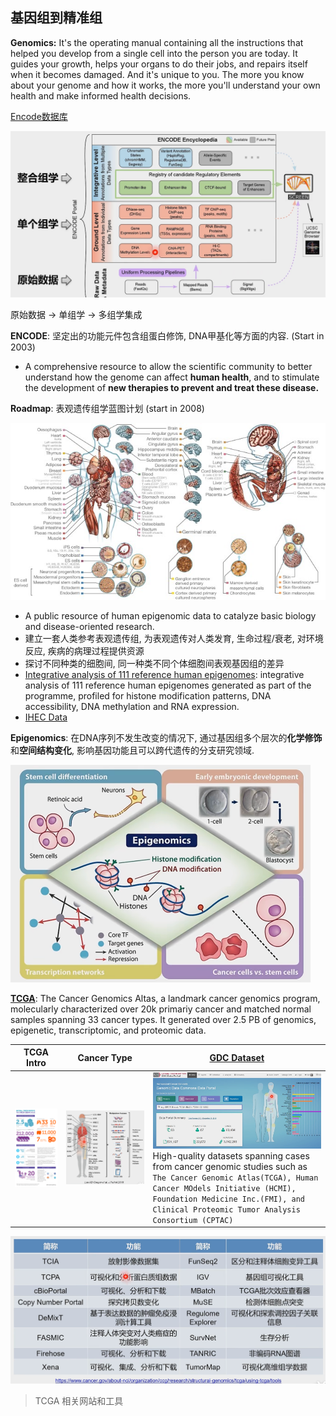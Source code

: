 ## 基因组到精准组

**Genomics:** It's the operating manual containing all the instructions that helped you develop from a single cell into the person you are today. It guides your growth, helps your organs to do their jobs, and repairs itself when it becomes damaged. And it's unique to you. The more you know about your genome and how it works, the more you'll understand your own health and make informed health decisions. 

[Encode数据库](https://www.encodeproject.org/)

![image-20250315094313184](基因组学-张章.assets/image-20250315094313184.png)

原始数据 -> 单组学 -> 多组学集成

**ENCODE**: 坚定出的功能元件包含组蛋白修饰, DNA甲基化等方面的内容. (Start in 2003)

- A comprehensive resource to allow the scientific community to better understand how the genome can affect **human health**, and to stimulate the development of **new therapies to prevent and treat these disease.**

**Roadmap**: 表观遗传组学蓝图计划 (start in 2008)

![figure 1](基因组学-张章.assets/41586_2015_Article_BFnature14248_Fig1_HTML.jpg)

- A public resource of human epigenomic data to catalyze basic biology and disease-oriented research.
- 建立一套人类参考表观遗传组, 为表观遗传对人类发育, 生命过程/衰老, 对环境反应, 疾病的病理过程提供资源
- 探讨不同种类的细胞间, 同一种类不同个体细胞间表观基因组的差异
- [Integrative analysis of 111 reference human epigenomes](https://www.nature.com/articles/nature14248):  integrative analysis of 111 reference human epigenomes generated as part of the programme, profiled for histone modification patterns, DNA accessibility, DNA methylation and RNA expression. 
- [IHEC Data](epigenomesportal.ca/ihec)

**Epigenomics**: 在DNA序列不发生改变的情况下, 通过基因组多个层次的**化学修饰**和**空间结构变化**, 影响基因功能且可以跨代遗传的分支研究领域.

<img src="基因组学-张章.assets/image-20250315095540450.png" alt="image-20250315095540450" style="zoom:50%;" />

**[TCGA](https://www.cancer.gov/ccg/research/genome-sequencing/tcga)**: The Cancer Genomics Altas, a landmark cancer genomics program, molecularly characterized over 20k primariy cancer and matched normal samples spanning 33 cancer types. It generated over 2.5 PB of genomics, epigenetic, transcriptomic, and proteomic data.

| TCGA Intro                                                   | Cancer  Type                                                 | [GDC Dataset](portal.gdc.cancer.gov)                         |
| ------------------------------------------------------------ | ------------------------------------------------------------ | ------------------------------------------------------------ |
| <img src="基因组学-张章.assets/tcga-infographic-enlarge.png" alt="img" style="zoom:50%;" /> | <img src="基因组学-张章.assets/image-20250315104837074.png" alt="image-20250315104837074" style="zoom: 67%;" /> | <img src="基因组学-张章.assets/image-20250315105024145.png" alt="image-20250315105024145" style="zoom:50%;" /><br />High-quality datasets spanning cases from cancer genomic studies such as `The Cancer Genomic Atlas(TCGA), Human Cancer MOdels Initiative (HCMI), Foundation Medicine Inc.(FMI), and Clinical Proteomic Tumor Analysis Consortium (CPTAC)` |

![image-20250315105738805](基因组学-张章.assets/image-20250315105738805.png)

> TCGA 相关网站和工具

